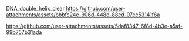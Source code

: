 DNA_double_helix_clear
https://github.com/user-attachments/assets/bbbfc24e-906d-448d-88cd-07cc53141f6a



https://github.com/user-attachments/assets/5daf8347-6f8d-4b3e-a5af-99b757b31ada

